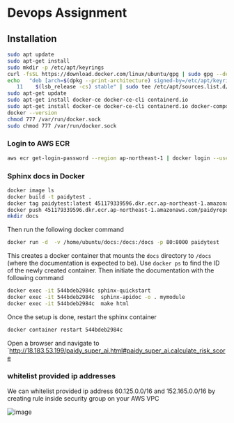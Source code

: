 # Devops Assignment
## Installation

```bash
sudo apt update
sudo apt-get install
sudo mkdir -p /etc/apt/keyrings
curl -fsSL https://download.docker.com/linux/ubuntu/gpg | sudo gpg --dearmor -o /etc/apt/keyrings/docker.gpg
echo   "deb [arch=$(dpkg --print-architecture) signed-by=/etc/apt/keyrings/docker.gpg] https://download.docker.com/linux/ubuntu \
   11    $(lsb_release -cs) stable" | sudo tee /etc/apt/sources.list.d/docker.list > /dev/null
sudo apt-get update
sudo apt-get install docker-ce docker-ce-cli containerd.io
sudo apt-get install docker-ce docker-ce-cli containerd.io docker-compose-plugin
docker --version
chmod 777 /var/run/docker.sock
sudo chmod 777 /var/run/docker.sock
```

### Login to AWS ECR

```bash
aws ecr get-login-password --region ap-northeast-1 | docker login --username AWS --password-stdin 451179339596.dkr.ecr.ap-northeast-1.amazonaws.com
```


### Sphinx docs in Docker



```bash
docker image ls
docker build -t paidytest .
docker tag paidytest:latest 451179339596.dkr.ecr.ap-northeast-1.amazonaws.com/paidyr
docker push 451179339596.dkr.ecr.ap-northeast-1.amazonaws.com/paidyrepo:latest
mkdir docs
```

Then run the following docker command

```bash
docker run -d  -v /home/ubuntu/docs:/docs:/docs -p 80:8000 paidytest
```

This creates a docker container that mounts the `docs` directory to `/docs` (where the documentation is expected to be). Use `docker ps` to find the ID of the newly created container. Then initiate the documentation with the following command 

```bash
docker exec -it 544bdeb2984c sphinx-quickstart
docker exec -it 544bdeb2984c  sphinx-apidoc -o . mymodule
docker exec -it 544bdeb2984c  make html
```

Once the setup is done, restart the sphinx container

```bash
docker container restart 544bdeb2984c
```

Open a browser and navigate to `http://18.183.53.199/paidy_super_ai.html#paidy_super_ai.calculate_risk_score

### whitelist provided ip addresses
We can whitelist provided ip address 60.125.0.0/16 and 152.165.0.0/16 by creating rule inside security group on your AWS VPC 

![image](https://user-images.githubusercontent.com/31979011/184686838-cb342038-170c-4480-b54f-b559b3c10d96.png)
